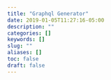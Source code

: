 ```yaml
---
title: "Graphql Generator"
date: 2019-01-05T11:27:16-05:00
description: ""
categories: []
keywords: []
slug: ""
aliases: []
toc: false
draft: false
---
```

